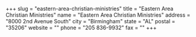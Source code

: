+++
slug = "eastern-area-christian-ministries"
title = "Eastern Area Christian Ministries"
name = "Eastern Area Christian Ministries"
address = "8000 2nd Avenue South"
city = "Birmingham"
state = "AL"
postal = "35206"
website = ""
phone = "205 836-9932"
fax = ""
+++
